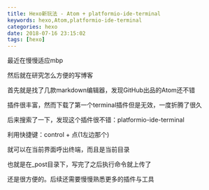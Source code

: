 ```yaml
---
title: Hexo新玩法 - Atom + platformio-ide-terminal
keywords: hexo,Atom,platformio-ide-terminal
categories: hexo
date: 2018-07-16 23:15:02
tags: [hexo]
---
```


最近在慢慢适应mbp

然后就在研究怎么方便的写博客

首先就是找了几款markdown编辑器，发现GitHub出品的Atom还不错

插件很丰富，然而下载了第一个terminal插件但是无效，一度折腾了很久

后来搜索了一下，发现这个插件很不错：platformio-ide-terminal

利用快捷键：control + 点(1左边那个)

就可以在当前界面呼出终端，而且是当前目录

也就是在_post目录下，写完了之后执行命令就上传了

还是很方便的。后续还需要慢慢熟悉更多的插件与工具
